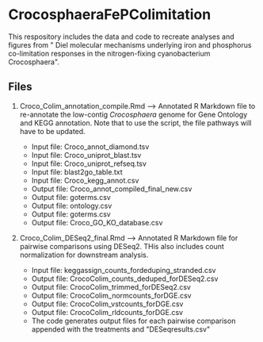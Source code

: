 # CrocosphaeraFePColimitation

This respository includes the data and code to recreate analyses and figures from "	Diel molecular mechanisms underlying iron and phosphorus co-limitation responses in the nitrogen-fixing cyanobacterium Crocosphaera".

## Files

1. Croco_Colim_annotation_compile.Rmd --> Annotated R Markdown file to re-annotate the low-contig _Crocosphaera_ genome for Gene Ontology and KEGG annotation. Note that to use the script, the file pathways will have to be updated. 
      -  Input file: Croco_annot_diamond.tsv
      -  Input file: Croco_uniprot_blast.tsv
      -  Input file: Croco_uniprot_refseq.tsv
      -  Input file: blast2go_table.txt
      -  Input file: Croco_kegg_annot.csv
      -  Output file: Croco_annot_compiled_final_new.csv
      -  Output file: goterms.csv
      -  Output file: ontology.csv
      -  Output file: goterms.csv
      -  Output file: Croco_GO_KO_database.csv

2. Croco_Colim_DESeq2_final.Rmd --> Annotated R Markdown file for pairwise comparisons using DESeq2. THis also includes count normalization for downstream analysis.
      - Input file: keggassign_counts_fordeduping_stranded.csv
      - Output file: CrocoColim_counts_deduped_forDESeq2.csv
      - Output file: CrocoColim_trimmed_forDESeq2.csv
      - Output file: CrocoColim_normcounts_forDGE.csv
      - Output file: CrocoColim_vstcounts_forDGE.csv
      - Output file: CrocoColim_rldcounts_forDGE.csv
      - The code generates output files for each pairwise comparison appended with the treatments and "DESeqresults.csv"
  
  
